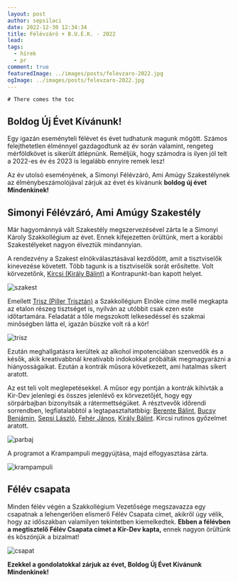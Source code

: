 ```yaml
---
layout: post
author: sepsilaci
date: 2022-12-30 12:34:34
title: Félévzáró + B.U.É.K. - 2022
lead:
tags:
  - hírek
  - pr
comment: true
featuredImage: ../images/posts/felevzaro-2022.jpg
ogImage: ../images/posts/felevzaro-2022.jpg
---
```


```toc
# There comes the toc
```

## Boldog Új Évet Kívánunk!

Egy igazán eseményteli félévet és évet tudhatunk magunk mögött. Számos felejthetetlen élménnyel gazdagodtunk az év során valamint, rengeteg mérföldkövet is sikerült átlépnünk. Reméljük, hogy számodra is ilyen jól telt a 2022-es év és 2023 is legalább ennyire remek lesz!

Az év utolsó eseményének, a Simonyi Félévzáró, Ami Amúgy Szakestélynek az élménybeszámolójával zárjuk az évet és kívánunk **boldog új évet Mindenkinek!**

## Simonyi Félévzáró, Ami Amúgy Szakestély

Már hagyománnyá vált Szakestély megszervezésével zárta le a Simonyi Károly Szakkollégium az évet. Ennek kifejezetten örültünk, mert a korábbi Szakestélyeket nagyon élveztük mindannyian.

A rendezvény a Szakest elnökválasztásával kezdődött, amit a tisztviselők kinevezése követett. Több tagunk is a tisztviselők sorát erősítette. Volt körvezetőnk, [Kircsi (Király Bálint)](https://pek.sch.bme.hu/profiles/kiraly96) a Kontrapunkt-ban kapott helyet.

![szakest](https://warp.sch.bme.hu/images/felevzaro-2)

Emellett [Trisz (Piller Trisztán)](https://pek.sch.bme.hu/profiles/triszt4n) a Szakkollégium Elnöke címe mellé megkapta az etalon részeg tisztséget is, nyilván az utóbbit csak ezen este időtartamára. Feladatát a tőle megszokott lelkesedéssel és szakmai minőségben látta el, igazán büszke volt rá a kör!

![trisz](https://warp.sch.bme.hu/images/trisz)

Ezután meghallgatásra kerültek az alkohol impotenciában szenvedők és a késők, akik kreatívabbnál kreatívabb indokokkal próbálták megmagyarázni a hiányosságaikat. Ezután a kontrák műsora következett, ami hatalmas sikert aratott.

Az est teli volt meglepetésekkel. A műsor egy pontján a kontrák kihívták a Kir-Dev jelenlegi és összes jelenlévő ex körvezetőjét, hogy egy sörpárbajban bizonyítsák a rátermettségüket. A résztvevők időrendi sorrendben, legfiatalabbtól a legtapasztaltatbbig: [Berente Bálint](https://pek.sch.bme.hu/profiles/berenteb), [Bucsy Benjámin](https://pek.sch.bme.hu/profiles/beni99), [Sepsi László](https://pek.sch.bme.hu/profiles/sepsilaci), [Fehér János](https://pek.sch.bme.hu/profiles/yeti), [Király Bálint](https://pek.sch.bme.hu/profiles/kiraly96).   Kircsi rutinos győzelmet aratott.

![parbaj](https://warp.sch.bme.hu/images/beerduel)

A programot a Krampampuli meggyújtása, majd elfogyasztása zárta.

![krampampuli](https://warp.sch.bme.hu/images/20221217_003356_simi-2)

## Félév csapata

Minden félév végén a Szakkollégium Vezetősége megszavazza egy csapatnak a lehengerlően elismerő Félév Csapata címet, akikről úgy vélik, hogy az időszakban valamilyen tekintetben kiemelkedtek. **Ebben a félévben a megtisztelő Félév Csapata címet a Kir-Dev kapta,** ennek nagyon örültünk és köszönjük a bizalmat!

![csapat](https://warp.sch.bme.hu/images/csapat-2)


**Ezekkel a gondolatokkal zárjuk az évet, Boldog Új Évet Kívánunk Mindenkinek!**

